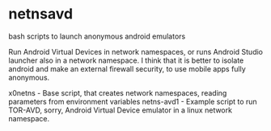 # netnsavd
bash scripts to launch anonymous android emulators

Run Android Virtual Devices in network namespaces, or runs Android Studio launcher also in a network namespace. I think that it is better to isolate android and make an external firewall security, to use mobile apps fully anonymous.

x0netns - Base script, that creates network namespaces, reading parameters from environment variables
netns-avd1 - Example script to run TOR-AVD, sorry, Android Virtual Device emulator in a linux network namespace.
